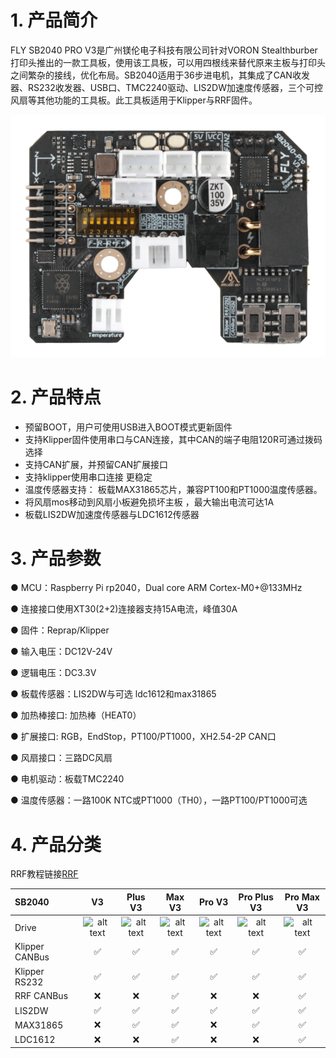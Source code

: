 # 1. 产品简介

FLY SB2040 PRO V3是广州镁伦电子科技有限公司针对VORON Stealthburber打印头推出的一款工具板，使用该工具板，可以用四根线来替代原来主板与打印头之间繁杂的接线，优化布局。SB2040适用于36步进电机，其集成了CAN收发器、RS232收发器、USB口、TMC2240驱动、LIS2DW加速度传感器，三个可控风扇等其他功能的工具板。此工具板适用于Klipper与RRF固件。

![v3](../../images/boards/fly_sb2040_v3_pro/sb2040.png)

# 2. 产品特点

* 预留BOOT，用户可使用USB进入BOOT模式更新固件
* 支持Klipper固件使用串口与CAN连接，其中CAN的端子电阻120R可通过拨码选择
* 支持CAN扩展，并预留CAN扩展接口
*  支持klipper使用串口连接 更稳定
* 温度传感器支持： 板载MAX31865芯片，兼容PT100和PT1000温度传感器。
* 将风扇mos移动到风扇小板避免损坏主板 ，最大输出电流可达1A
* 板载LIS2DW加速度传感器与LDC1612传感器



# 3. 产品参数

● MCU：Raspberry Pi rp2040，Dual core ARM Cortex-M0+@133MHz

● 连接接口使用XT30(2+2)连接器支持15A电流，峰值30A

● 固件：Reprap/Klipper

● 输入电压：DC12V-24V

● 逻辑电压：DC3.3V

● 板载传感器：LIS2DW与可选 ldc1612和max31865

● 加热棒接口: 加热棒（HEAT0）

● 扩展接口: RGB，EndStop，PT100/PT1000，XH2.54-2P CAN口

● 风扇接口：三路DC风扇

● 电机驱动：板载TMC2240

● 温度传感器：一路100K NTC或PT1000（TH0），一路PT100/PT1000可选

# 4. 产品分类

RRF教程链接[RRF](https://teamgloomy.github.io/fly_sb2040_pro_max_v3_general.html)

| SB2040         |          V3          |       Plus V3        |        Max V3        |        Pro V3        |     Pro Plus V3      |      Pro Max V3      |
| :------------- | :------------------: | :------------------: | :------------------: | :------------------: | :------------------: | :------------------: |
| Drive          | ![alt text][TMC2209] | ![alt text][TMC2209] | ![alt text][TMC2209] | ![alt text][TMC2240] | ![alt text][TMC2240] | ![alt text][TMC2240] |
| Klipper CANBus |  :white_check_mark:  |  :white_check_mark:  |  :white_check_mark:  |  :white_check_mark:  |  :white_check_mark:  |  :white_check_mark:  |
| Klipper RS232  |  :white_check_mark:  |  :white_check_mark:  |  :white_check_mark:  |  :white_check_mark:  |  :white_check_mark:  |  :white_check_mark:  |
| RRF CANBus     |         :x:          |         :x:          |  :white_check_mark:  |         :x:          |         :x:          |  :white_check_mark:  |
| LIS2DW         |  :white_check_mark:  |  :white_check_mark:  |  :white_check_mark:  |  :white_check_mark:  |  :white_check_mark:  |  :white_check_mark:  |
| MAX31865       |         :x:          |  :white_check_mark:  |  :white_check_mark:  |         :x:          |  :white_check_mark:  |  :white_check_mark:  |
| LDC1612        |         :x:          |         :x:          |  :white_check_mark:  |         :x:          |         :x:          |  :white_check_mark:  |


[TMC2209]: https://img.shields.io/badge/-TMC2209-green "TMC2209"
[TMC2240]: https://img.shields.io/badge/-TMC2240-blue "TMC2240"
